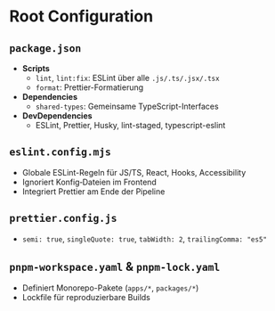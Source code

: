# Root Configuration

## `package.json`

- **Scripts**  
  - `lint`, `lint:fix`: ESLint über alle `.js/.ts/.jsx/.tsx`  
  - `format`: Prettier-Formatierung  
- **Dependencies**  
  - `shared-types`: Gemeinsame TypeScript-Interfaces  
- **DevDependencies**  
  - ESLint, Prettier, Husky, lint-staged, typescript-eslint

## `eslint.config.mjs`

- Globale ESLint-Regeln für JS/TS, React, Hooks, Accessibility  
- Ignoriert Konfig‑Dateien im Frontend  
- Integriert Prettier am Ende der Pipeline

## `prettier.config.js`

- `semi: true`, `singleQuote: true`, `tabWidth: 2`, `trailingComma: "es5"`

## `pnpm-workspace.yaml` & `pnpm-lock.yaml`

- Definiert Monorepo-Pakete (`apps/*`, `packages/*`)  
- Lockfile für reproduzierbare Builds
